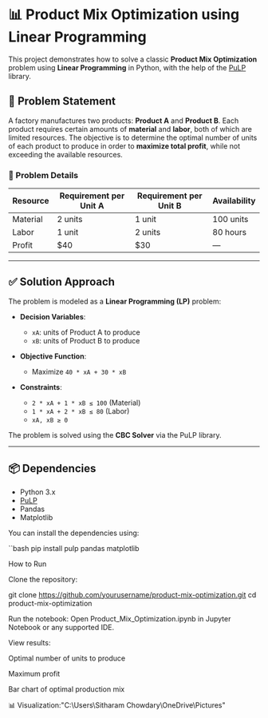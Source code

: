 # 📊 Product Mix Optimization using Linear Programming

This project demonstrates how to solve a classic **Product Mix Optimization** problem using **Linear Programming** in Python, with the help of the [PuLP](https://coin-or.github.io/pulp/) library.

## 🧩 Problem Statement

A factory manufactures two products: **Product A** and **Product B**. Each product requires certain amounts of **material** and **labor**, both of which are limited resources. The objective is to determine the optimal number of units of each product to produce in order to **maximize total profit**, while not exceeding the available resources.

### 🔧 Problem Details

| Resource  | Requirement per Unit A | Requirement per Unit B | Availability |
|-----------|------------------------|-------------------------|--------------|
| Material  | 2 units                | 1 unit                  | 100 units    |
| Labor     | 1 unit                 | 2 units                 | 80 hours     |
| Profit    | $40                    | $30                     | —            |

---

## ✅ Solution Approach

The problem is modeled as a **Linear Programming (LP)** problem:

- **Decision Variables**:
  - `xA`: units of Product A to produce
  - `xB`: units of Product B to produce

- **Objective Function**:
  - Maximize `40 * xA + 30 * xB`

- **Constraints**:
  - `2 * xA + 1 * xB ≤ 100` (Material)
  - `1 * xA + 2 * xB ≤ 80` (Labor)
  - `xA, xB ≥ 0`

The problem is solved using the **CBC Solver** via the PuLP library.

---

## 📦 Dependencies

- Python 3.x
- [PuLP](https://pypi.org/project/PuLP/)
- Pandas
- Matplotlib

You can install the dependencies using:

``bash
pip install pulp pandas matplotlib

How to Run

Clone the repository:

git clone https://github.com/yourusername/product-mix-optimization.git
cd product-mix-optimization


Run the notebook:
Open Product_Mix_Optimization.ipynb in Jupyter Notebook or any supported IDE.

View results:

Optimal number of units to produce

Maximum profit

Bar chart of optimal production mix

📊 Visualization:"C:\Users\Sitharam Chowdary\OneDrive\Pictures"
